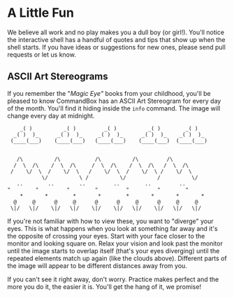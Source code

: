 # A Little Fun

We believe all work and no play makes you a dull boy \(or girl!\). You'll notice the interactive shell has a handful of quotes and tips that show up when the shell starts. If you have ideas or suggestions for new ones, please send pull requests or let us know.

## ASCII Art Stereograms

If you remember the "_Magic Eye"_ books from your childhood, you'll be pleased to know CommandBox has an ASCII Art Stereogram for every day of the month. You'll find it hiding inside the `info` command. The image will change every day at midnight.

```text
    _( )          _( )         _( )          _( )        _( )
  _( )  )_      _( )  )_     _( )  )_      _( )  )_    _( )  )_
 (____(___)    (____(___)   (____(___)    (____(___)  (____(___)


   /\          /\           /\          /\         /\
  /  \  /\    /  \  /\     /  \  /\    /  \  /\   /  \  /\
 /    \/  \  /    \/  \   /    \/  \  /    \/  \ /    \/  \
           \/          \ /          \/          /          \/
   ..        ..        ..         ..        ..         ..
"        "         "        "         "         "        "
    *       *        *       *        *       *       *       *
  @     @      @     @      @      @     @      @     @     @
 \|/   \|/    \|/   \|/    \|/    \|/   \|/    \|/   \|/   \|/
```

If you're not familiar with how to view these, you want to "diverge" your eyes. This is what happens when you look at something far away and it's the opposite of crossing your eyes. Start with your face closer to the monitor and looking square on. Relax your vision and look past the monitor until the image starts to overlap itself \(that's your eyes diverging\) until the repeated elements match up again \(like the clouds above\). Different parts of the image will appear to be different distances away from you.

If you can't see it right away, don't worry. Practice makes perfect and the more you do it, the easier it is. You'll get the hang of it, we promise!

